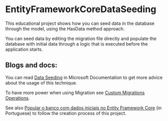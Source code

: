# EntityFrameworkCoreDataSeeding

This educational project shows how you can seed data in the database through the model, using the HasData method approach.

You can seed data by editing the migration file directly and populate the database with initial data through a logic that is executed before the application starts.

## Blogs and docs: ##

You can read [Data Seeding](https://docs.microsoft.com/en-us/ef/core/modeling/data-seeding) in Microsoft Documentation to get more advice about the usage of this technique.

To have more power when using Migration see [Custom Migrations Operations](https://docs.microsoft.com/en-us/ef/core/managing-schemas/migrations/operations).

See also [Popular o banco com dados iniciais no Entity Framework Core](https://www.comitado.com/popular-o-banco-com-dados-iniciais-no-entity-framework-core/) (in Portuguese) to follow the creation process of this project.






